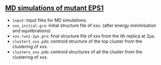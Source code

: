 ## [MD simulations of mutant EPS1](./)
- `input`: input files for MD simulations.
- `xxx_initial.gro`: initial structure file of xxx. (after energy minimization and equilibrations)
- `xxx_runi-2μs.gro`: final structure file of xxx from the ith replica at 2μs.
- `cluster1_xxx.pdb`: centroid structure of the top cluster from the clustering of xxx.
- `clusters_xxx.pdb`: centroid structures of all the cluster from the clustering of xxx.
